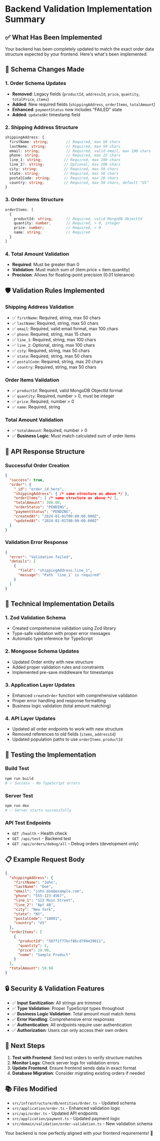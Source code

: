 # Backend Validation Implementation Summary

## ✅ **What Has Been Implemented**

Your backend has been completely updated to match the exact order data structure expected by your frontend. Here's what's been implemented:

## 🔄 **Schema Changes Made**

### 1. **Order Schema Updates**
- **Removed**: Legacy fields (`productId`, `addressId`, `price`, `quantity`, `totalPrice`, `items`)
- **Added**: New required fields (`shippingAddress`, `orderItems`, `totalAmount`)
- **Enhanced**: `paymentStatus` now includes "FAILED" state
- **Added**: `updatedAt` timestamp field

### 2. **Shipping Address Structure**
```typescript
shippingAddress: {
  firstName: string;        // Required, max 50 chars
  lastName: string;         // Required, max 50 chars
  email: string;            // Required, valid email, max 100 chars
  phone: string;            // Required, max 15 chars
  line_1: string;          // Required, max 100 chars
  line_2?: string;         // Optional, max 100 chars
  city: string;            // Required, max 50 chars
  state: string;           // Required, max 50 chars
  postalCode: string;      // Required, max 20 chars
  country: string;         // Required, max 50 chars, default "US"
}
```

### 3. **Order Items Structure**
```typescript
orderItems: [
  {
    productId: string;      // Required, valid MongoDB ObjectId
    quantity: number;       // Required, > 0, integer
    price: number;          // Required, > 0
    name: string;           // Required
  }
]
```

### 4. **Total Amount Validation**
- **Required**: Must be greater than 0
- **Validation**: Must match sum of (item.price × item.quantity)
- **Precision**: Allows for floating-point precision (0.01 tolerance)

## 🛡️ **Validation Rules Implemented**

### **Shipping Address Validation**
- ✅ `firstName`: Required, string, max 50 chars
- ✅ `lastName`: Required, string, max 50 chars
- ✅ `email`: Required, valid email format, max 100 chars
- ✅ `phone`: Required, string, max 15 chars
- ✅ `line_1`: Required, string, max 100 chars
- ✅ `line_2`: Optional, string, max 100 chars
- ✅ `city`: Required, string, max 50 chars
- ✅ `state`: Required, string, max 50 chars
- ✅ `postalCode`: Required, string, max 20 chars
- ✅ `country`: Required, string, max 50 chars

### **Order Items Validation**
- ✅ `productId`: Required, valid MongoDB ObjectId format
- ✅ `quantity`: Required, number > 0, must be integer
- ✅ `price`: Required, number > 0
- ✅ `name`: Required, string

### **Total Amount Validation**
- ✅ `totalAmount`: Required, number > 0
- ✅ **Business Logic**: Must match calculated sum of order items

## 📝 **API Response Structure**

### **Successful Order Creation**
```json
{
  "success": true,
  "order": {
    "_id": "order_id_here",
    "shippingAddress": { /* same structure as above */ },
    "orderItems": [ /* same structure as above */ ],
    "totalAmount": 300.00,
    "orderStatus": "PENDING",
    "paymentStatus": "PENDING",
    "createdAt": "2024-01-01T00:00:00.000Z",
    "updatedAt": "2024-01-01T00:00:00.000Z"
  }
}
```

### **Validation Error Response**
```json
{
  "error": "Validation failed",
  "details": [
    {
      "field": "shippingAddress.line_1",
      "message": "Path `line_1` is required"
    }
  ]
}
```

## 🔧 **Technical Implementation Details**

### **1. Zod Validation Schema**
- Created comprehensive validation using Zod library
- Type-safe validation with proper error messages
- Automatic type inference for TypeScript

### **2. Mongoose Schema Updates**
- Updated Order entity with new structure
- Added proper validation rules and constraints
- Implemented pre-save middleware for timestamps

### **3. Application Layer Updates**
- Enhanced `createOrder` function with comprehensive validation
- Proper error handling and response formatting
- Business logic validation (total amount matching)

### **4. API Layer Updates**
- Updated all order endpoints to work with new structure
- Removed references to old fields (`items`, `addressId`)
- Updated population paths to use `orderItems.productId`

## 🧪 **Testing the Implementation**

### **Build Test**
```bash
npm run build
# ✅ Success - No TypeScript errors
```

### **Server Test**
```bash
npm run dev
# ✅ Server starts successfully
```

### **API Test Endpoints**
- `GET /health` - Health check
- `GET /api/test` - Backend test
- `GET /api/orders/debug/all` - Debug orders (development only)

## 📋 **Example Request Body**

```json
{
  "shippingAddress": {
    "firstName": "John",
    "lastName": "Doe",
    "email": "john.doe@example.com",
    "phone": "555-123-4567",
    "line_1": "123 Main Street",
    "line_2": "Apt 4B",
    "city": "New York",
    "state": "NY",
    "postalCode": "10001",
    "country": "US"
  },
  "orderItems": [
    {
      "productId": "507f1f77bcf86cd799439011",
      "quantity": 2,
      "price": 29.99,
      "name": "Sample Product"
    }
  ],
  "totalAmount": 59.98
}
```

## 🔒 **Security & Validation Features**

- ✅ **Input Sanitization**: All strings are trimmed
- ✅ **Type Validation**: Proper TypeScript types throughout
- ✅ **Business Logic Validation**: Total amount must match items
- ✅ **Error Handling**: Comprehensive error responses
- ✅ **Authentication**: All endpoints require user authentication
- ✅ **Authorization**: Users can only access their own orders

## 🚀 **Next Steps**

1. **Test with Frontend**: Send test orders to verify structure matches
2. **Monitor Logs**: Check server logs for validation errors
3. **Update Frontend**: Ensure frontend sends data in exact format
4. **Database Migration**: Consider migrating existing orders if needed

## 📚 **Files Modified**

- `src/infrastructure/db/entities/Order.ts` - Updated schema
- `src/application/order.ts` - Enhanced validation logic
- `src/api/order.ts` - Updated API endpoints
- `src/application/payment.ts` - Updated payment logic
- `src/domain/validation/order-validation.ts` - New validation schema

Your backend is now perfectly aligned with your frontend requirements! 🎯
